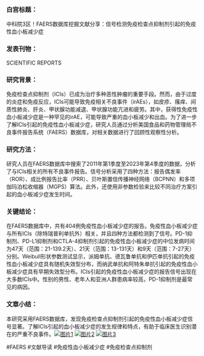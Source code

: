### 白宫标题：
中科院3区！FAERS数据库挖掘文献分享：信号检测免疫检查点抑制剂引起的免疫性血小板减少症

### 发表刊物：
SCIENTIFIC REPORTS

### 研究背景：
免疫检查点抑制剂（ICIs）已成为治疗多种恶性肿瘤的重要手段。然而，由于过度的炎症和免疫反应，ICIs可能导致免疫相关不良事件（irAEs），如皮疹、瘙痒、间质性肺炎、肝炎、甲状腺功能减退、甲状腺功能亢进和疲劳。其中，获得性免疫性血小板减少症是一种罕见的irAE，可能导致严重的血小板减少和出血。为了进一步了解ICIs引起的免疫性血小板减少症，研究人员通过分析美国食品和药物管理局不良事件报告系统（FAERS）数据库，对相关数据进行了回顾性观察性分析。

### 研究方法：
研究人员在FAERS数据库中搜索了2011年第1季度至2023年第4季度的数据，分析了与ICIs相关的所有不良事件报告。信号分析采用了四种方法：报告偶发率（ROR）、成比例报告比率（PRR）、贝叶斯置信传播神经网络（BCPNN）和多项伽玛泊松收缩器（MGPS）算法。此外，还使用非参数检验来比较不同治疗方案引起的血小板减少症发生时间。

### 关键结论：
在FAERS数据库中，共有404例免疫性血小板减少症的报告。免疫性血小板减少症与所有ICIs（除特瑞普利单抗外）相关，并且四种方法都检测到了信号。PD-1抑制剂、PD-L1抑制剂和CTLA-4抑制剂引起的免疫性血小板减少症的中位发病时间为47天（范围：21-139.2天）、21天（范围：13-131天）和9天（范围：7-27天）分别。Weibull形状参数测试显示，派姆单抗、德瓦鲁单抗和伊匹单抗引起的免疫性血小板减少症具有随机失效型分布，而纳武单抗和阿特朱单抗引起的免疫性血小板减少症具有早期失效型分布。ICIs引起的免疫性血小板减少症的报告信号出现在大多数ICIs中。性别的男性、老年人和亚洲人群患病率较高，PD-1抑制剂是最常见的病因。

### 文章小结：
本研究采用FAERS数据库，发现免疫检查点抑制剂引起的免疫性血小板减少症信号显著。了解ICIs引起的血小板减少症的发生规律和特点，有助于临床医生识别潜在的严重不良事件。[![图片1](https://cdn.ncbi.nlm.nih.gov/pmc/blobs/db74/11467222/c16fc4eda6f4/41598_2024_75271_Fig1_HTML.jpg)](https://cdn.ncbi.nlm.nih.gov/pmc/blobs/db74/11467222/c16fc4eda6f4/41598_2024_75271_Fig1_HTML.jpg) [![图片2](https://cdn.ncbi.nlm.nih.gov/pmc/blobs/db74/11467222/c0bfe1dfa5fa/41598_2024_75271_Fig2_HTML.jpg)](https://cdn.ncbi.nlm.nih.gov/pmc/blobs/db74/11467222/c0bfe1dfa5fa/41598_2024_75271_Fig2_HTML.jpg) [![图片3](https://cdn.ncbi.nlm.nih.gov/pmc/blobs/db74/11467222/1d5975096dde/41598_2024_75271_Fig3_HTML.jpg)](https://cdn.ncbi.nlm.nih.gov/pmc/blobs/db74/11467222/1d5975096dde/41598_2024_75271_Fig3_HTML.jpg)

#FAERS #文献导读 #免疫性血小板减少症 #免疫检查点抑制剂
